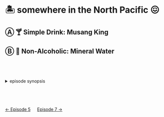 🏝️ somewhere in the North Pacific 😖
====================================

Ⓐ 🍸 Simple Drink: Musang King
-------------------------------

Ⓑ 🚰 Non-Alcoholic: Mineral Water
----------------------------------

<style>details {margin:2cm 0} details>p {margin:0 1ex;font-size:36pt}</style>

<details><summary>episode synopsis</summary><p>🛳️🚣🏝️🦞🔥</p><ul>
<li><a href="https://www.wgbh.org/programs/2022/02/06/around-the-world-in-80-days-episode-6-recap-no-man-is-an-island">WGBH: Episode 6 recap: no man is an island</a></li>
<li><a href="https://www.thereviewgeek.com/aroundtheworldin80days-s1e6review/">The Review Geek: Season 1 Episode 6 Recap & Review</a></li>
</ul></details>

[← Episode 5](ep5.md)
&emsp;
[Episode 7 →](ep7.md)
